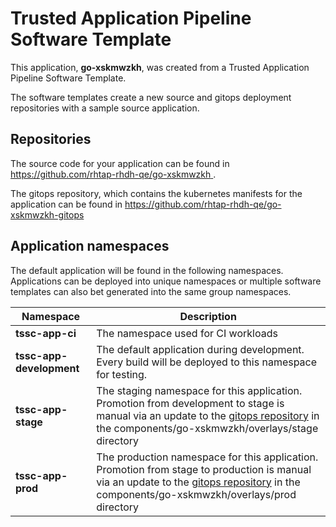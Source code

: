 # Trusted Application Pipeline Software Template

This application, **go-xskmwzkh**, was created from a Trusted Application Pipeline Software Template.

The software templates create a new source and gitops deployment repositories with a sample source application. 

## Repositories

The source code for your application can be found in [https://github.com/rhtap-rhdh-qe/go-xskmwzkh ](https://github.com/rhtap-rhdh-qe/go-xskmwzkh ).
 
The gitops repository, which contains the kubernetes manifests for the application can be found in 
[https://github.com/rhtap-rhdh-qe/go-xskmwzkh-gitops ](https://github.com/rhtap-rhdh-qe/go-xskmwzkh-gitops ) 

## Application namespaces 

The default application will be found in the following namespaces. Applications can be deployed into unique namespaces or multiple software templates can also bet generated into the same group namespaces.  

|  Namespace   |  Description   |  
| -------- | -------- |
| **tssc-app-ci** | The namespace used for CI workloads |
| **tssc-app-development** | The default application during development. Every build will be deployed to this namespace for testing. |
| **tssc-app-stage** | The staging namespace for this application. Promotion from development to stage is manual via an update to the [gitops repository](https://github.com/rhtap-rhdh-qe/go-xskmwzkh-gitops ) in the components/go-xskmwzkh/overlays/stage directory |
| **tssc-app-prod** | The production namespace for this application. Promotion from stage to production is manual via an update to the [gitops repository](https://github.com/rhtap-rhdh-qe/go-xskmwzkh-gitops ) in the components/go-xskmwzkh/overlays/prod directory |